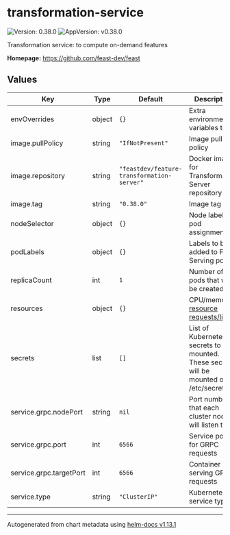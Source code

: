 # transformation-service

![Version: 0.38.0](https://img.shields.io/badge/Version-0.38.0-informational?style=flat-square) ![AppVersion: v0.38.0](https://img.shields.io/badge/AppVersion-v0.38.0-informational?style=flat-square)

Transformation service: to compute on-demand features

**Homepage:** <https://github.com/feast-dev/feast>

## Values

| Key | Type | Default | Description |
|-----|------|---------|-------------|
| envOverrides | object | `{}` | Extra environment variables to set |
| image.pullPolicy | string | `"IfNotPresent"` | Image pull policy |
| image.repository | string | `"feastdev/feature-transformation-server"` | Docker image for Transformation Server repository |
| image.tag | string | `"0.38.0"` | Image tag |
| nodeSelector | object | `{}` | Node labels for pod assignment |
| podLabels | object | `{}` | Labels to be added to Feast Serving pods |
| replicaCount | int | `1` | Number of pods that will be created |
| resources | object | `{}` | CPU/memory [resource requests/limit](https://kubernetes.io/docs/concepts/configuration/manage-compute-resources-container/#resource-requests-and-limits-of-pod-and-container) |
| secrets | list | `[]` | List of Kubernetes secrets to be mounted. These secrets will be mounted on /etc/secrets/<secret name>. |
| service.grpc.nodePort | string | `nil` | Port number that each cluster node will listen to |
| service.grpc.port | int | `6566` | Service port for GRPC requests |
| service.grpc.targetPort | int | `6566` | Container port serving GRPC requests |
| service.type | string | `"ClusterIP"` | Kubernetes service type |

----------------------------------------------
Autogenerated from chart metadata using [helm-docs v1.13.1](https://github.com/norwoodj/helm-docs/releases/v1.13.1)
